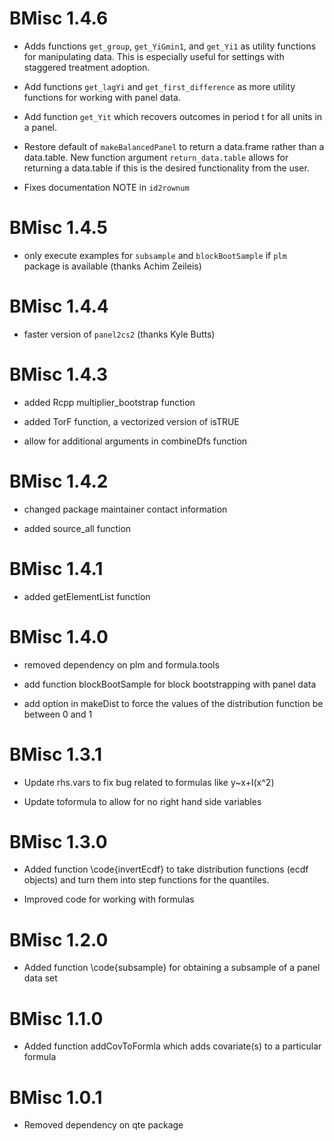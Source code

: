 # BMisc 1.4.6

  * Adds functions `get_group`, `get_YiGmin1`, and `get_Yi1` as utility functions for manipulating data.  This is especially useful for settings with staggered treatment adoption.
  
  * Add functions `get_lagYi` and `get_first_difference` as more utility functions for working with panel data. 
  
  * Add function `get_Yit` which recovers outcomes 
    in period t for all units in a panel.
  
  * Restore default of `makeBalancedPanel` to return a data.frame rather than a data.table.  New function argument `return_data.table` allows for returning a data.table if this is the desired functionality from the user.
  
  * Fixes documentation NOTE in `id2rownum`

# BMisc 1.4.5
  
  * only execute examples for `subsample` and `blockBootSample` if `plm` package is available (thanks Achim Zeileis)

# BMisc 1.4.4
  
  * faster version of `panel2cs2` (thanks Kyle Butts)

# BMisc 1.4.3

  * added Rcpp multiplier_bootstrap function

  * added TorF function, a vectorized version of isTRUE

  * allow for additional arguments in combineDfs function

# BMisc 1.4.2

  * changed package maintainer contact information
  
  * added source_all function

# BMisc 1.4.1

  * added getElementList function

# BMisc 1.4.0

  * removed dependency on plm and formula.tools
  
  * add function blockBootSample for block bootstrapping with panel data

  * add option in makeDist to force the values of the distribution function be between 0 and 1

# BMisc 1.3.1

  * Update rhs.vars to fix bug related to formulas like y~x+I(x^2)

  * Update toformula to allow for no right hand side variables
  
# BMisc 1.3.0

 * Added function \code{invertEcdf} to take distribution functions (ecdf objects) and turn them into step functions for the quantiles.

 * Improved code for working with formulas
 
# BMisc 1.2.0

 * Added function \code{subsample} for obtaining a subsample of a panel data set

# BMisc 1.1.0

 * Added function addCovToFormla which adds covariate(s) to a particular formula

# BMisc 1.0.1

 * Removed dependency on qte package
